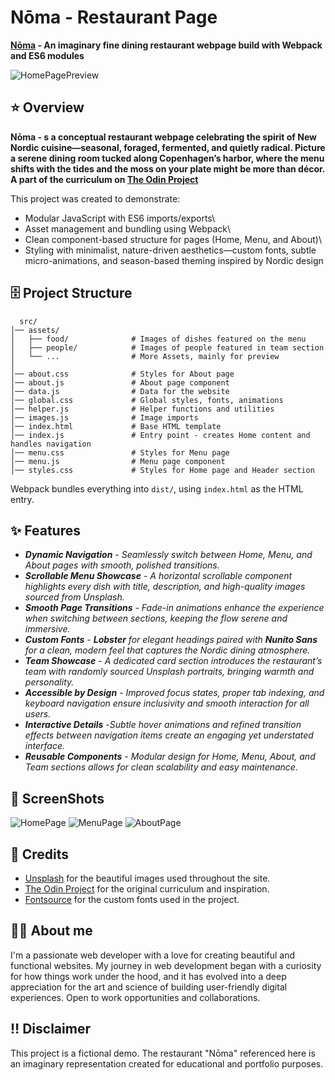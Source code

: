 # Nōma - Restaurant Page

**[Nōma](https://htmlpreview.github.io/?https://github.com/SidorovaMaria/Odin-Project/blob/noma-build/index.html) - An imaginary fine dining restaurant webpage build with Webpack and ES6 modules**

![HomePagePreview](./src/assets/home-preview.png)

## ⭐️ Overview

**Nōma - s a conceptual restaurant webpage celebrating the spirit of New Nordic cuisine—seasonal, foraged, fermented, and quietly radical. Picture a serene dining room tucked along Copenhagen’s harbor, where the menu shifts with the tides and the moss on your plate might be more than décor.**
**A part of the curriculum on [The Odin Project](https://www.theodinproject.com)**

This project was created to demonstrate:

- Modular JavaScript with ES6 imports/exports\
- Asset management and bundling using Webpack\
- Clean component-based structure for pages (Home, Menu, and About)\
- Styling with minimalist, nature-driven aesthetics—custom fonts, subtle micro-animations, and season-based theming inspired by Nordic design

## 🗄️ Project Structure

      src/
    │── assets/
    │   ├── food/              # Images of dishes featured on the menu
    │   ├── people/            # Images of people featured in team section
    │   └── ...                # More Assets, mainly for preview
    │
    │── about.css              # Styles for About page
    │── about.js               # About page component
    │── data.js                # Data for the website
    │── global.css             # Global styles, fonts, animations
    │── helper.js              # Helper functions and utilities
    │── images.js              # Image imports
    │── index.html             # Base HTML template
    │── index.js               # Entry point - creates Home content and handles navigation
    │── menu.css               # Styles for Menu page
    │── menu.js                # Menu page component
    │── styles.css             # Styles for Home page and Header section

Webpack bundles everything into `dist/`, using `index.html` as the
HTML entry.

## ✨ Features

- _**Dynamic Navigation**_ - _Seamlessly switch between Home, Menu, and About pages with smooth, polished transitions._
- _**Scrollable Menu Showcase**_ - _A horizontal scrollable component highlights every dish with title, description, and high-quality images sourced from Unsplash._
- _**Smooth Page Transitions**_ - _Fade-in animations enhance the experience when switching between sections, keeping the flow serene and immersive._
- _**Custom Fonts**_ - _**Lobster** for elegant headings paired with **Nunito Sans** for a clean, modern feel that captures the Nordic dining atmosphere._
- _**Team Showcase**_ - _A dedicated card section introduces the restaurant’s team with randomly sourced Unsplash portraits, bringing warmth and personality._
- _**Accessible by Design**_ - _Improved focus states, proper tab indexing, and keyboard navigation ensure inclusivity and smooth interaction for all users._
- _**Interactive Details**_ -_Subtle hover animations and refined transition effects between navigation items create an engaging yet understated interface._
- _**Reusable Components**_ - _Modular design for Home, Menu, About, and Team sections allows for clean scalability and easy maintenance._

## 📸 ScreenShots

![HomePage](./src/assets/home-preview.png)
![MenuPage](./src/assets/menu-preview.png)
![AboutPage](./src/assets/about-preview.png)

## 🙏 Credits

- [Unsplash](https://unsplash.com) for the beautiful images used throughout the site.
- [The Odin Project](https://www.theodinproject.com) for the original curriculum and inspiration.
- [Fontsource](https://fontsource.org) for the custom fonts used in the project.

## 👩🏼 About me

I'm a passionate web developer with a love for creating beautiful and functional websites. My journey in web development began with a curiosity for how things work under the hood, and it has evolved into a deep appreciation for the art and science of building user-friendly digital experiences. Open to work opportunities and collaborations.

## ‼️ Disclaimer

This project is a fictional demo. The restaurant "Nōma" referenced here
is an imaginary representation created for educational and portfolio purposes.
